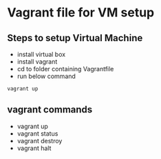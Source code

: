 # Vagrant file for VM setup

## Steps to setup Virtual Machine

- install virtual box
- install vagrant 
- cd to folder containing Vagrantfile
- run below command 
```
vagrant up
```

## vagrant commands
- vagrant up
- vagrant status
- vagrant destroy
- vagrant halt
